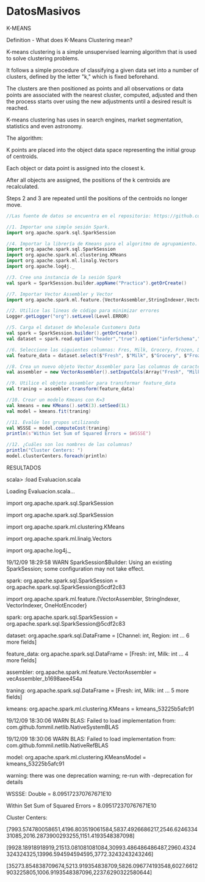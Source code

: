 # DatosMasivos
K-MEANS

Definition - What does K-Means Clustering mean?

K-means clustering is a simple unsupervised learning algorithm that is used to solve clustering problems. 

It follows a simple procedure of classifying a given data set into a number of clusters, defined by the letter "k," which is fixed beforehand. 

The clusters are then positioned as points and all observations or data points are associated with the nearest cluster, computed, adjusted and then the process starts over using the new adjustments until a desired result is reached.

K-means clustering has uses in search engines, market segmentation, statistics and even astronomy.

The algorithm:

K points are placed into the object data space representing the initial group of centroids.

Each object or data point is assigned into the closest k.

After all objects are assigned, the positions of the k centroids are recalculated.

Steps 2 and 3 are repeated until the positions of the centroids no longer move.




```scala
//Las fuente de datos se encuentra en el repositorio: https://github.com/jcromerohdz/BigData/blob/master/Spark_clustering/Wholesalecustomersdata.csv

//1. Importar una simple sesión Spark.
import org.apache.spark.sql.SparkSession

//4. Importar la librería de Kmeans para el algoritmo de agrupamiento.
import org.apache.spark.sql.SparkSession
import org.apache.spark.ml.clustering.KMeans
import org.apache.spark.ml.linalg.Vectors
import org.apache.log4j._

//3. Cree una instancia de la sesión Spark
val spark = SparkSession.builder.appName("Practica").getOrCreate()

//7. Importar Vector Assembler y Vector
import org.apache.spark.ml.feature.{VectorAssembler,StringIndexer,VectorIndexer,OneHotEncoder}

//2. Utilice las lineas de código para minimizar errores
Logger.getLogger("org").setLevel(Level.ERROR)

//5. Carga el dataset de Wholesale Customers Data
val spark = SparkSession.builder().getOrCreate()
val dataset = spark.read.option("header","true").option("inferSchema","true").csv("Wholesale_customers_data.csv")

//6. Seleccione las siguientes columnas: Fres, Milk, Grocery, Frozen, Detergents_Paper,Delicassen y llamar a este conjunto feature_data
val feature_data = dataset.select($"Fresh", $"Milk", $"Grocery", $"Frozen", $"Detergents_Paper", $"Delicassen")

//8. Crea un nuevo objeto Vector Assembler para las columnas de caracteristicas como un conjunto de entrada, recordando que no hay etiquetas
val assembler = new VectorAssembler().setInputCols(Array("Fresh", "Milk", "Grocery", "Frozen", "Detergents_Paper", "Delicassen")).setOutputCol("features")

//9. Utilice el objeto assembler para transformar feature_data
val traning = assembler.transform(feature_data)

//10. Crear un modelo Kmeans con K=3
val kmeans = new KMeans().setK(3).setSeed(1L)
val model = kmeans.fit(traning)

//11. Evalúe los grupos utilizando
val WSSSE = model.computeCost(traning)
println(s"Within Set Sum of Squared Errors = $WSSSE")

//12. ¿Cuáles son los nombres de las columnas?
println("Cluster Centers: ")
model.clusterCenters.foreach(println)
```

RESULTADOS

scala> :load Evaluacion.scala

Loading Evaluacion.scala...

import org.apache.spark.sql.SparkSession

import org.apache.spark.sql.SparkSession

import org.apache.spark.ml.clustering.KMeans

import org.apache.spark.ml.linalg.Vectors

import org.apache.log4j._

19/12/09 18:29:58 WARN SparkSession$Builder: Using an existing SparkSession; some configuration may not take effect.

spark: org.apache.spark.sql.SparkSession = org.apache.spark.sql.SparkSession@5cdf2c83

import org.apache.spark.ml.feature.{VectorAssembler, StringIndexer, VectorIndexer, OneHotEncoder}

spark: org.apache.spark.sql.SparkSession = org.apache.spark.sql.SparkSession@5cdf2c83

dataset: org.apache.spark.sql.DataFrame = [Channel: int, Region: int ... 6 more fields]

feature_data: org.apache.spark.sql.DataFrame = [Fresh: int, Milk: int ... 4 more fields]

assembler: org.apache.spark.ml.feature.VectorAssembler = vecAssembler_b1698aee454a

traning: org.apache.spark.sql.DataFrame = [Fresh: int, Milk: int ... 5 more fields]

kmeans: org.apache.spark.ml.clustering.KMeans = kmeans_53225b5afc91

19/12/09 18:30:06 WARN BLAS: Failed to load implementation from: com.github.fommil.netlib.NativeSystemBLAS

19/12/09 18:30:06 WARN BLAS: Failed to load implementation from: com.github.fommil.netlib.NativeRefBLAS

model: org.apache.spark.ml.clustering.KMeansModel = kmeans_53225b5afc91

warning: there was one deprecation warning; re-run with -deprecation for details

WSSSE: Double = 8.095172370767671E10

Within Set Sum of Squared Errors = 8.095172370767671E10

Cluster Centers: 

[7993.574780058651,4196.803519061584,5837.4926686217,2546.624633431085,2016.2873900293255,1151.4193548387098]

[9928.18918918919,21513.081081081084,30993.486486486487,2960.4324324324325,13996.594594594595,3772.3243243243246]

[35273.854838709674,5213.919354838709,5826.096774193548,6027.6612903225805,1006.9193548387096,2237.6290322580644]
